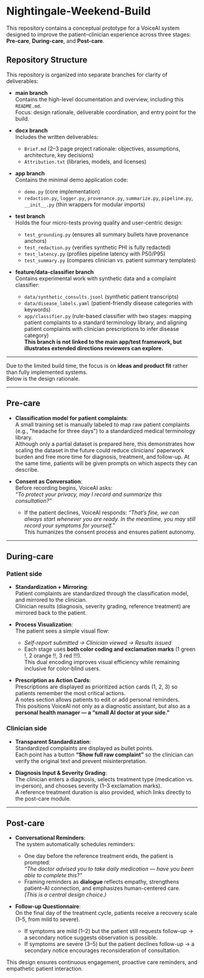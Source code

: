# Nightingale-Weekend-Build

This repository contains a conceptual prototype for a VoiceAI system designed to improve the patient–clinician experience across three stages: **Pre-care**, **During-care**, and **Post-care**.  
## Repository Structure

This repository is organized into separate branches for clarity of deliverables:

- **main branch**  
  Contains the high-level documentation and overview, including this `README.md`.  
  Focus: design rationale, deliverable coordination, and entry point for the build.

- **docx branch**  
  Includes the written deliverables:  
  - `Brief.md` (2–3 page project rationale: objectives, assumptions, architecture, key decisions)  
  - `Attribution.txt` (libraries, models, and licenses)

- **app branch**  
  Contains the minimal demo application code:  
  - `demo.py` (core implementation)  
  - `redaction.py`, `logger.py`, `provenance.py`, `summarize.py`, `pipeline.py`, `__init__.py` (thin wrappers for modular imports)

- **test branch**  
  Holds the four micro-tests proving quality and user-centric design:  
  - `test_grounding.py` (ensures all summary bullets have provenance anchors)  
  - `test_redaction.py` (verifies synthetic PHI is fully redacted)  
  - `test_latency.py` (profiles pipeline latency with P50/P95)  
  - `test_summary.py` (compares clinician vs. patient summary templates)

- **feature/data-classifier branch**  
  Contains experimental work with synthetic data and a complaint classifier:  
  - `data/synthetic_consults.jsonl` (synthetic patient transcripts)  
  - `data/disease_labels.yaml` (patient-friendly disease categories with keywords)  
  - `app/classifier.py` (rule-based classifier with two stages: mapping patient complaints to a standard terminology library, and aligning patient complaints with clinician prescriptions to infer disease category)  
  **This branch is not linked to the main app/test framework, but illustrates extended directions reviewers can explore.**

---
Due to the limited build time, the focus is on **ideas and product fit** rather than fully implemented systems.  
Below is the design rationale.

---

## Pre-care

- **Classification model for patient complaints**:  
  A small training set is manually labeled to map raw patient complaints (e.g., "headache for three days") to a standardized medical terminology library.  
  Although only a partial dataset is prepared here, this demonstrates how scaling the dataset in the future could reduce clinicians’ paperwork burden and free more time for diagnosis, treatment, and follow-up. At the same time, patients will be given prompts on which aspects they can describe.

- **Consent as Conversation**:  
  Before recording begins, VoiceAI asks:  
  *“To protect your privacy, may I record and summarize this consultation?”*  
  - If the patient declines, VoiceAI responds: *“That’s fine, we can always start whenever you are ready. In the meantime, you may still record your symptoms for yourself.”*  
  This humanizes the consent process and ensures patient autonomy.

---

## During-care

### Patient side
- **Standardization + Mirroring**:  
  Patient complaints are standardized through the classification model, and mirrored to the clinician.  
  Clinician results (diagnosis, severity grading, reference treatment) are mirrored back to the patient.

- **Process Visualization**:  
  The patient sees a simple visual flow:  
  - *Self-report submitted → Clinician viewed → Results issued*  
  - Each stage uses **both color coding and exclamation marks** (1 green !, 2 orange !!, 3 red !!!).  
    This dual encoding improves visual efficiency while remaining inclusive for color-blind users.

- **Prescription as Action Cards**:  
  Prescriptions are displayed as prioritized action cards (1, 2, 3) so patients remember the most critical actions.  
  A notes section allows patients to edit or add personal reminders.  
  This positions VoiceAI not only as a diagnostic assistant, but also as a **personal health manager — a “small AI doctor at your side.”**

### Clinician side
- **Transparent Standardization**:  
  Standardized complaints are displayed as bullet points.  
  Each point has a button **“Show full raw complaint”** so the clinician can verify the original text and prevent misinterpretation.

- **Diagnosis Input & Severity Grading**:  
  The clinician enters a diagnosis, selects treatment type (medication vs. in-person), and chooses severity (1–3 exclamation marks).  
  A reference treatment duration is also provided, which links directly to the post-care module.

---

## Post-care

- **Conversational Reminders**:  
  The system automatically schedules reminders:  
  - One day before the reference treatment ends, the patient is prompted:  
    *“The doctor advised you to take daily medication — have you been able to complete this?”*  
  - Framing reminders as **dialogue** reflects empathy, strengthens patient–AI connection, and emphasizes human-centered care.  
  *(This is a central design choice.)*

- **Follow-up Questionnaire**:  
  On the final day of the treatment cycle, patients receive a recovery scale (1–5, from mild to severe).  
  - If symptoms are mild (1–2) but the patient still requests follow-up → a secondary notice suggests observation is possible.  
  - If symptoms are severe (3–5) but the patient declines follow-up → a secondary notice encourages reconsideration of consultation.  

This design ensures continuous engagement, proactive care reminders, and empathetic patient interaction.
